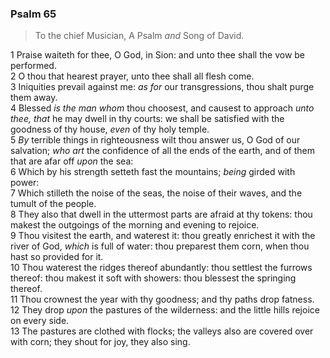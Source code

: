 ### Psalm 65

> To the chief Musician, A Psalm *and* Song of David.

1 Praise waiteth for thee, O God, in Sion: and unto thee shall the vow be performed.  
2 O thou that hearest prayer, unto thee shall all flesh come.  
3 Iniquities prevail against me: *as for* our transgressions, thou shalt purge them away.  
4 Blessed *is the man whom* thou choosest, and causest to approach *unto thee, that* he may dwell in thy courts: we shall be satisfied with the goodness of thy house, *even* of thy holy temple.  
5 *By* terrible things in righteousness wilt thou answer us, O God of our salvation; *who art* the confidence of all the ends of the earth, and of them that are afar off *upon* the sea:  
6 Which by his strength setteth fast the mountains; *being* girded with power:  
7 Which stilleth the noise of the seas, the noise of their waves, and the tumult of the people.  
8 They also that dwell in the uttermost parts are afraid at thy tokens: thou makest the outgoings of the morning and evening to rejoice.  
9 Thou visitest the earth, and waterest it: thou greatly enrichest it with the river of God, *which* is full of water: thou preparest them corn, when thou hast so provided for it.  
10 Thou waterest the ridges thereof abundantly: thou settlest the furrows thereof: thou makest it soft with showers: thou blessest the springing thereof.  
11 Thou crownest the year with thy goodness; and thy paths drop fatness.  
12 They drop *upon* the pastures of the wilderness: and the little hills rejoice on every side.  
13 The pastures are clothed with flocks; the valleys also are covered over with corn; they shout for joy, they also sing.  
